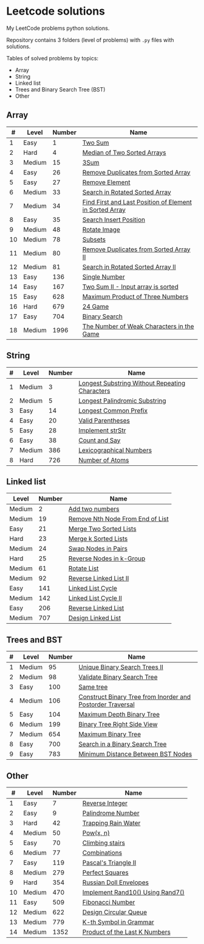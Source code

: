 # Leetcode solutions
My LeetCode problems python solutions.

Repository contains 3 folders (level of problems)
with `.py` files with solutions.

Tables of solved problems by topics:
- Array
- String
- Linked list
- Trees and Binary Search Tree (BST)
- Other
 
## Array

| #   | Level  | Number | Name                                                                                                                                                                                           |
|-----|--------|--------|------------------------------------------------------------------------------------------------------------------------------------------------------------------------------------------------|
| 1   | Easy   | 1      | [Two Sum](https://github.com/mike-chesnokov/leetcode/blob/master/array/easy/0001_two_sum.py)                                                                                                   |
| 2   | Hard   | 4      | [Median of Two Sorted Arrays](https://github.com/mike-chesnokov/leetcode/blob/master/array/hard/0004_median_of_two_sorted_arrays.py)                                                           |
| 3   | Medium | 15     | [3Sum](https://github.com/mike-chesnokov/leetcode/blob/master/array/medium/0015_3sum.py)                                                                                                       |
| 4   | Easy   | 26     | [Remove Duplicates from Sorted Array](https://github.com/mike-chesnokov/leetcode/blob/master/array/easy/0026_remove_duplicates_from_sorted_array.py)                                           |
| 5   | Easy   | 27     | [Remove Element](https://github.com/mike-chesnokov/leetcode/blob/master/array/easy/0027_remove_element.py)                                                                                     |
| 6   | Medium | 33     | [Search in Rotated Sorted Array](https://github.com/mike-chesnokov/leetcode/blob/master/array/medium/0033_search_in_rotated_sorted_array.py)                                                   |
| 7   | Medium | 34     | [Find First and Last Position of Element in Sorted Array](https://github.com/mike-chesnokov/leetcode/blob/master/array/medium/0034_find_first_and_last_position_of_element_in_sorted_array.py) |
| 8   | Easy   | 35     | [Search Insert Position](https://github.com/mike-chesnokov/leetcode/blob/master/array/easy/0035_search_insert_position.py)                                                                     |
| 9   | Medium | 48     | [Rotate Image](https://github.com/mike-chesnokov/leetcode/blob/master/array/medium/0048_rotate_image.py)                                                                                       |
| 10  | Medium | 78     | [Subsets](https://github.com/mike-chesnokov/leetcode/blob/master/array/medium/0078_subsets.py)                                                                                                 |
| 11  | Medium | 80     | [Remove Duplicates from Sorted Array II](https://github.com/mike-chesnokov/leetcode/blob/master/array/medium/0080_remove_duplicates_from_sorted_array_ii.py)                                   |
| 12  | Medium | 81     | [Search in Rotated Sorted Array II](https://github.com/mike-chesnokov/leetcode/blob/master/array/medium/0081_search_in_rotated_sorted_array_ii.py)                                             |
| 13  | Easy   | 136    | [Single Number](https://github.com/mike-chesnokov/leetcode/blob/master/array/easy/0136_single_number.py)                                                                                       |
| 14  | Easy   | 167    | [Two Sum II - Input array is sorted](https://github.com/mike-chesnokov/leetcode/blob/master/array/easy/0167_two_sum_ii_input_array_is_sorted.py)                                               |
| 15  | Easy   | 628    | [Maximum Product of Three Numbers](https://github.com/mike-chesnokov/leetcode/blob/master/array/easy/0628_max_product_3_nums.py)                                                               |
| 16  | Hard   | 679    | [24 Game](https://github.com/mike-chesnokov/leetcode/blob/master/array/hard/0679_24_game.py)                                                                                                   |  
| 17  | Easy   | 704    | [Binary Search](https://github.com/mike-chesnokov/leetcode/blob/master/array/easy/0704_binary_search.py)                                                                                       |
| 18  | Medium | 1996   | [The Number of Weak Characters in the Game](https://github.com/mike-chesnokov/leetcode/blob/master/array/medium/1996_num_weak_characters_in_the_game.py)                                       |

## String

| #   | Level  | Number | Name                                                                                                                                                                        |
|-----|--------|--------|-----------------------------------------------------------------------------------------------------------------------------------------------------------------------------|
| 1   | Medium | 3      | [Longest Substring Without Repeating Characters](https://github.com/mike-chesnokov/leetcode/blob/master/string/medium/0003_longest_substring_without_repeating_characters.py) |
| 2   | Medium | 5      | [Longest Palindromic Substring](https://github.com/mike-chesnokov/leetcode/blob/master/string/medium/0005_longest_palindromic_substring.py)                                 |
| 3   | Easy   | 14     | [Longest Common Prefix](https://github.com/mike-chesnokov/leetcode/blob/master/string/easy/0014_longest_common_prefix.py)                                                   |
| 4   | Easy   | 20     | [Valid Parentheses](https://github.com/mike-chesnokov/leetcode/blob/master/string/easy/0020_valid_parentheses.py)                                                           |
| 5   | Easy   | 28     | [Implement strStr](https://github.com/mike-chesnokov/leetcode/blob/master/string/easy/0028_implement_strstr.py)                                                             |
| 6   | Easy   | 38     | [Count and Say](https://github.com/mike-chesnokov/leetcode/blob/master/string/easy/0038_count_and_say.py)                                                                   |
| 7   | Medium | 386    | [Lexicographical Numbers](https://github.com/mike-chesnokov/leetcode/blob/master/string/medium/0386_lexicographical_numbers.py)
| 8   | Hard   | 726    | [Number of Atoms](https://github.com/mike-chesnokov/leetcode/blob/master/string/hard/0726_number_of_atoms.py)                                                               |

## Linked list

| Level  | Number | Name                                                                                                                                                |
|--------|--------|-----------------------------------------------------------------------------------------------------------------------------------------------------|
| Medium | 2      | [Add two numbers](https://github.com/mike-chesnokov/leetcode/blob/master/medium_problems/0002_add_two_numbers.py)                                   |
| Medium | 19     | [Remove Nth Node From End of List](https://github.com/mike-chesnokov/leetcode/blob/master/medium_problems/0019_remove_nth_node_from_end_of_list.py) |
| Easy   | 21     | [Merge Two Sorted Lists](https://github.com/mike-chesnokov/leetcode/blob/master/easy_problems/0021_merge_two_sorted_lists.py)                       |
| Hard   | 23     | [Merge k Sorted Lists](https://github.com/mike-chesnokov/leetcode/blob/master/hard_problems/0023_merge_k_sorted_lists.py)                           |
| Medium | 24     | [Swap Nodes in Pairs](https://github.com/mike-chesnokov/leetcode/blob/master/medium_problems/0024_swap_nodes_in_pairs.py)                           |
| Hard   | 25     | [Reverse Nodes in k-Group](https://github.com/mike-chesnokov/leetcode/blob/master/hard_problems/0025_reverse_nodes_in_k-group.py)                   |
| Medium | 61     | [Rotate List](https://github.com/mike-chesnokov/leetcode/blob/master/medium_problems/0061_rotate_list.py)                                           |
| Medium | 92     | [Reverse Linked List II](https://github.com/mike-chesnokov/leetcode/blob/master/medium_problems/0092_reverse_linked_list_ii.py)                     |
| Easy   | 141    | [Linked List Cycle](https://github.com/mike-chesnokov/leetcode/blob/master/easy_problems/0141_linked_list_cycle.py)                                 |
| Medium | 142    | [Linked List Cycle II](https://github.com/mike-chesnokov/leetcode/blob/master/medium_problems/0142_linked_list_cycle_ii.py)                         |
| Easy   | 206    | [Reverse Linked List](https://github.com/mike-chesnokov/leetcode/blob/master/easy_problems/0206_reverse_linked_list.py)                             |
| Medium | 707    | [Design Linked List](https://github.com/mike-chesnokov/leetcode/blob/master/medium_problems/0707_design_linked_list.py)                             |


## Trees and BST

| #   | Level  | Number | Name                                                                                                                                                                                                |
|-----|--------|--------|-----------------------------------------------------------------------------------------------------------------------------------------------------------------------------------------------------|
| 1   | Medium | 95     | [Unique Binary Search Trees II](https://github.com/mike-chesnokov/leetcode/blob/master/tree/medium/0095_unique_bin_search_trees_ii.py)                                                              |
| 2   | Medium | 98     | [Validate Binary Search Tree](https://github.com/mike-chesnokov/leetcode/blob/master/tree/medium/0098_validate_binary_search_tree.py)                                                               |
| 3   | Easy   | 100    | [Same tree](https://github.com/mike-chesnokov/leetcode/blob/master/tree/easy/0100_same_tree.py)                                                                                                     |
| 4   | Medium | 106    | [Construct Binary Tree from Inorder and Postorder Traversal](https://github.com/mike-chesnokov/leetcode/blob/master/tree/medium/0106_construct_binary_tree_from_inorder_and_postorder_traversal.py) |
| 5   | Easy   | 104    | [Maximum Depth Binary Tree](https://github.com/mike-chesnokov/leetcode/blob/master/tree/easy/0104_max_depth_bin_tree.py)                                                                            |
| 6   | Medium | 199    | [Binary Tree Right Side View](https://github.com/mike-chesnokov/leetcode/blob/master/tree/medium/0199_bin_tree_right_side_view.py)                                                                                                                                     
| 7   | Medium | 654    | [Maximum Binary Tree](https://github.com/mike-chesnokov/leetcode/blob/master/tree/medium/0654_max_binary_tree.py)                                                                                   |
| 8   | Easy   | 700    | [Search in a Binary Search Tree](https://github.com/mike-chesnokov/leetcode/blob/master/tree/easy/0700_search_in_a_binary_search_tree.py)                                                           |
| 9   | Easy   | 783    | [Minimum Distance Between BST Nodes](https://github.com/mike-chesnokov/leetcode/blob/master/tree/easy/0783_minimum_distance_between_BST_nodes.py)                                                   |


## Other

| #   | Level  | Number | Name                                                                                                                                         |
|-----|--------|--------|----------------------------------------------------------------------------------------------------------------------------------------------|
| 1   | Easy   | 7      | [Reverse Integer](https://github.com/mike-chesnokov/leetcode/blob/master/other/easy/0007_reverse_integer.py)                                 |
| 2   | Easy   | 9      | [Palindrome Number](https://github.com/mike-chesnokov/leetcode/blob/master/other/easy/0009_palindrome_number.py)                             |
| 3   | Hard   | 42     | [Trapping Rain Water](https://github.com/mike-chesnokov/leetcode/blob/master/other/hard/0042_trapping_rain_water.py)                         |
| 4   | Medium | 50     | [Pow(x, n)](https://github.com/mike-chesnokov/leetcode/blob/master/other/medium/0050_pow_x_n.py)                                             |
| 5   | Easy   | 70     | [Climbing stairs](https://github.com/mike-chesnokov/leetcode/blob/master/other/easy/0070_climbing_stairs.py)                                 |
| 6   | Medium | 77     | [Combinations](https://github.com/mike-chesnokov/leetcode/blob/master/other/medium/0077_combinations.py)                                     |
| 7   | Easy   | 119    | [Pascal's Triangle II](https://github.com/mike-chesnokov/leetcode/blob/master/other/easy/0119_pascal_triangle_II.py)                         |
| 8   | Medium | 279    | [Perfect Squares](https://github.com/mike-chesnokov/leetcode/blob/master/other/medium/0279_perfect_squares.py)                               |
| 9   | Hard   | 354    | [Russian Doll Envelopes](https://github.com/mike-chesnokov/leetcode/blob/master/other/hard/0354_russian_doll_envelopes.py)                   |
| 10  | Medium | 470    | [Implement Rand10() Using Rand7()](https://github.com/mike-chesnokov/leetcode/blob/master/other/medium/0470_implement_rand10_using_rand7.py) |
| 11  | Easy   | 509    | [Fibonacci Number](https://github.com/mike-chesnokov/leetcode/blob/master/other/easy/0509_fibonacci_number.py)                               |
| 12  | Medium | 622    | [Design Circular Queue](https://github.com/mike-chesnokov/leetcode/blob/master/other/medium/0622_design_circular_queue.py)                   |
| 13  | Medium | 779    | [K-th Symbol in Grammar](https://github.com/mike-chesnokov/leetcode/blob/master/other/medium/0779_kth_symbol_in_grammar.py)                  |
| 14  | Medium | 1352   | [ Product of the Last K Numbers](https://github.com/mike-chesnokov/leetcode/blob/master/other/medium/1352_product_last_k_numbers.py)                                                                                                                                         |
